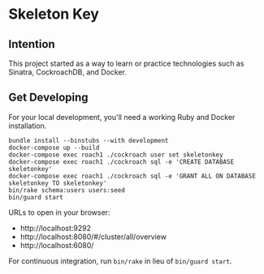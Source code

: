 Skeleton Key
============

Intention
---------

This project started as a way to learn or practice technologies such as Sinatra, CockroachDB, and Docker.

Get Developing
--------------

For your local development, you'll need a working Ruby and Docker installation.

```
bundle install --binstubs --with development
docker-compose up --build
docker-compose exec roach1 ./cockroach user set skeletonkey
docker-compose exec roach1 ./cockroach sql -e 'CREATE DATABASE skeletonkey'
docker-compose exec roach1 ./cockroach sql -e 'GRANT ALL ON DATABASE skeletonkey TO skeletonkey'
bin/rake schema:users users:seed
bin/guard start
```

URLs to open in your browser:
 - http://localhost:9292
 - http://localhost:8080/#/cluster/all/overview
 - http://localhost:6080/

For continuous integration, run `bin/rake` in lieu of `bin/guard start`.

